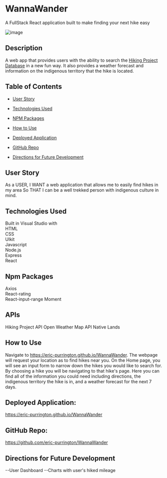 # WannaWander
A FullStack React application built to make finding your next hike easy


![image](https://user-images.githubusercontent.com/57811605/89361054-18979780-d67f-11ea-8ab4-69cfa94b3dc1.png)

## Description

A web app that provides users with the ability to search the [Hiking Project Database](https://www.hikingproject.com/) in a new fun way. It also provides a weather forecast and information on the indigenous territory that the hike is located.

## Table of Contents

- [User Story](#user-story)

- [Technologies Used](#technologies-used)

- [NPM Packages](#npm-packages)

- [How to Use](#how-to-use)

- [Deployed Application](#deployed-application)

- [GitHub Repo](#github-repo)

- [Directions for Future Development](#directions-for-future-development)

## User Story

As a USER,
I WANT a web application that allows me to easily find hikes in my area
So THAT I can be a well trekked person with indigenous culture in mind.

## Technologies Used  

Built in Visual Studio with    
HTML    
CSS    
UIkit  
Javascript  
Node.js    
Express       
React       

## Npm Packages  

Axios  
React-rating  
React-input-range
Moment

## APIs  

Hiking Project API
Open Weather Map API
Native Lands    

## How to Use  
Navigate to https://eric-purrington.github.io/WannaWander. The webpage will request your location as to find hikes near you. On the Home page, you will see an input form to narrow down the hikes you would like to search for. By choosing a hike you will be navigating to that hike's page. Here you can find all of the information you could need including directions, the indigenous territory the hike is in, and a weather forecast for the next 7 days.

## Deployed Application:  

https://eric-purrington.github.io/WannaWander 

## GitHub Repo:

https://github.com/eric-purrington/WannaWander

## Directions for Future Development

--User Dashboard
--Charts with user's hiked mileage